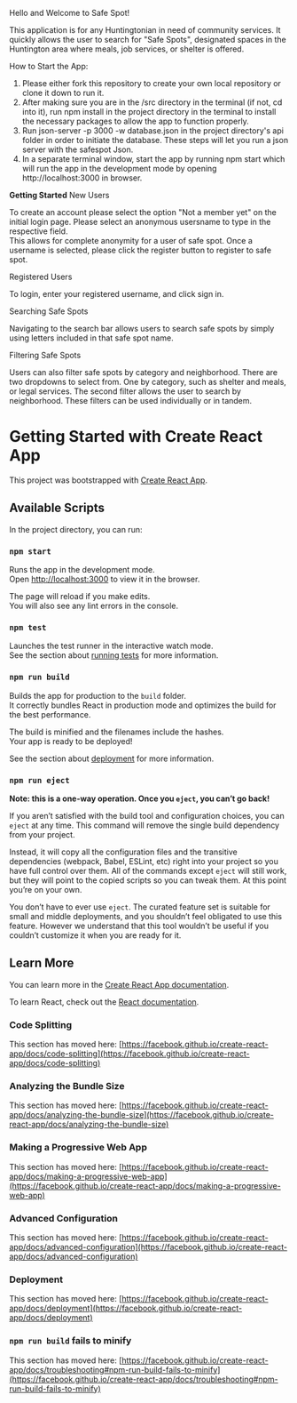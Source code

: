 Hello and Welcome to Safe Spot!

This application is for any Huntingtonian in need of community services.  It quickly
allows the user to search for "Safe Spots", designated spaces in the Huntington area
where meals, job services, or shelter is offered.

How to Start the App:

1.  Please either fork this repository to create your own local repository or clone it down to run it.
2.  After making sure you are in the /src directory in the terminal (if not, cd into it), run npm install in the project directory in the terminal to install the necessary packages to allow the app to function properly.
3.  Run json-server -p 3000 -w database.json in the project directory's api folder in order to initiate the database. These steps will let you run a json server with the safespot Json.
4.  In a separate terminal window, start the app by running npm start which will run the app in the development mode by opening http://localhost:3000 in browser.

**Getting Started**
New Users

To create an account please select the option "Not a member yet" on the initial login
page. Please select an anonymous usersname to type in the respective field.  
This allows for complete anonymity for a user of safe spot.  Once a username is selected, please click the register button to register to safe spot.

Registered Users

To login, enter your registered username, and click sign in.

Searching Safe Spots

Navigating to the search bar allows users to search safe spots by simply using letters included in that safe spot name. 

Filtering Safe Spots

Users can also filter safe spots by category and neighborhood.  There are two dropdowns
to select from.  One by category, such as shelter and meals, or legal services.
The second filter allows the user to search by neighborhood.  These filters can be 
used individually or in tandem. 


# Getting Started with Create React App

This project was bootstrapped with [Create React App](https://github.com/facebook/create-react-app).

## Available Scripts

In the project directory, you can run:

### `npm start`

Runs the app in the development mode.\
Open [http://localhost:3000](http://localhost:3000) to view it in the browser.

The page will reload if you make edits.\
You will also see any lint errors in the console.

### `npm test`

Launches the test runner in the interactive watch mode.\
See the section about [running tests](https://facebook.github.io/create-react-app/docs/running-tests) for more information.

### `npm run build`

Builds the app for production to the `build` folder.\
It correctly bundles React in production mode and optimizes the build for the best performance.

The build is minified and the filenames include the hashes.\
Your app is ready to be deployed!

See the section about [deployment](https://facebook.github.io/create-react-app/docs/deployment) for more information.

### `npm run eject`

**Note: this is a one-way operation. Once you `eject`, you can’t go back!**

If you aren’t satisfied with the build tool and configuration choices, you can `eject` at any time. This command will remove the single build dependency from your project.

Instead, it will copy all the configuration files and the transitive dependencies (webpack, Babel, ESLint, etc) right into your project so you have full control over them. All of the commands except `eject` will still work, but they will point to the copied scripts so you can tweak them. At this point you’re on your own.

You don’t have to ever use `eject`. The curated feature set is suitable for small and middle deployments, and you shouldn’t feel obligated to use this feature. However we understand that this tool wouldn’t be useful if you couldn’t customize it when you are ready for it.

## Learn More

You can learn more in the [Create React App documentation](https://facebook.github.io/create-react-app/docs/getting-started).

To learn React, check out the [React documentation](https://reactjs.org/).

### Code Splitting

This section has moved here: [https://facebook.github.io/create-react-app/docs/code-splitting](https://facebook.github.io/create-react-app/docs/code-splitting)

### Analyzing the Bundle Size

This section has moved here: [https://facebook.github.io/create-react-app/docs/analyzing-the-bundle-size](https://facebook.github.io/create-react-app/docs/analyzing-the-bundle-size)

### Making a Progressive Web App

This section has moved here: [https://facebook.github.io/create-react-app/docs/making-a-progressive-web-app](https://facebook.github.io/create-react-app/docs/making-a-progressive-web-app)

### Advanced Configuration

This section has moved here: [https://facebook.github.io/create-react-app/docs/advanced-configuration](https://facebook.github.io/create-react-app/docs/advanced-configuration)

### Deployment

This section has moved here: [https://facebook.github.io/create-react-app/docs/deployment](https://facebook.github.io/create-react-app/docs/deployment)

### `npm run build` fails to minify

This section has moved here: [https://facebook.github.io/create-react-app/docs/troubleshooting#npm-run-build-fails-to-minify](https://facebook.github.io/create-react-app/docs/troubleshooting#npm-run-build-fails-to-minify)
